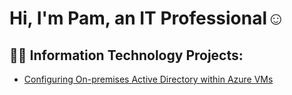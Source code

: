 <h1>Hi, I'm Pam, an IT Professional</a>☺</h1>

<h2>👨‍💻 Information Technology Projects:</h2>

  - [Configuring On-premises Active Directory within Azure VMs](https://github.com/techspec8/configure-ad/blob/main/README.md)


